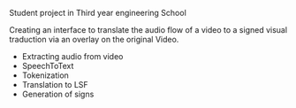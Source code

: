 Student project in Third year engineering School

Creating an interface to translate the audio flow of a video to a signed visual traduction via an overlay on the original Video.

- Extracting audio from video
- SpeechToText
- Tokenization
- Translation to LSF
- Generation of signs
  
